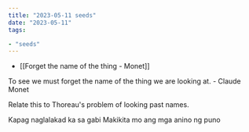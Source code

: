 ```yaml
---
title: "2023-05-11 seeds"
date: "2023-05-11"
tags:

- "seeds"
---
```


- [[Forget the name of the thing - Monet]]

To see we must forget the name of the thing we are looking at. - Claude Monet

Relate this to Thoreau's problem of looking past names.

Kapag naglalakad ka sa gabi
Makikita mo ang mga anino ng puno